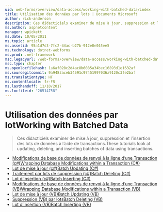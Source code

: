 ```yaml
---
uid: web-forms/overview/data-access/working-with-batched-data/index
title: Utilisation des données par lots | Documents Microsoft
author: rick-anderson
description: Ces didacticiels examiner de mise à jour, suppression et l’insertion des lots de données à l’aide de transactions.
ms.author: aspnetcontent
manager: wpickett
ms.date: 10/05/2011
ms.topic: article
ms.assetid: 95a1d7d3-7fc2-44ac-b27b-912e0e045ee5
ms.technology: dotnet-webforms
ms.prod: .net-framework
msc.legacyurl: /web-forms/overview/data-access/working-with-batched-data
msc.type: chapter
ms.openlocfilehash: 1a6af028c2d4ac8b6085a34bec16893d1e1632af
ms.sourcegitcommit: 9a9483aceb34591c97451997036a9120c3fe2baf
ms.translationtype: HT
ms.contentlocale: fr-FR
ms.lasthandoff: 11/10/2017
ms.locfileid: "26514758"
---
```

<a name="working-with-batched-data"></a><span data-ttu-id="9c16d-103">Utilisation des données par lot</span><span class="sxs-lookup"><span data-stu-id="9c16d-103">Working with Batched Data</span></span>
====================
> <span data-ttu-id="9c16d-104">Ces didacticiels examiner de mise à jour, suppression et l’insertion des lots de données à l’aide de transactions.</span><span class="sxs-lookup"><span data-stu-id="9c16d-104">These tutorials look at updating, deleting, and inserting batches of data using transactions.</span></span>


- [<span data-ttu-id="9c16d-105">Modifications de base de données de renvoi à la ligne d’une Transaction (c#)</span><span class="sxs-lookup"><span data-stu-id="9c16d-105">Wrapping Database Modifications within a Transaction (C#)</span></span>](wrapping-database-modifications-within-a-transaction-cs.md)
- [<span data-ttu-id="9c16d-106">Lot de mise à jour (c#)</span><span class="sxs-lookup"><span data-stu-id="9c16d-106">Batch Updating (C#)</span></span>](batch-updating-cs.md)
- [<span data-ttu-id="9c16d-107">Traitement par lots de suppression (c#)</span><span class="sxs-lookup"><span data-stu-id="9c16d-107">Batch Deleting (C#)</span></span>](batch-deleting-cs.md)
- [<span data-ttu-id="9c16d-108">Lot d’insertion (c#)</span><span class="sxs-lookup"><span data-stu-id="9c16d-108">Batch Inserting (C#)</span></span>](batch-inserting-cs.md)
- [<span data-ttu-id="9c16d-109">Modifications de base de données de renvoi à la ligne d’une Transaction (VB)</span><span class="sxs-lookup"><span data-stu-id="9c16d-109">Wrapping Database Modifications within a Transaction (VB)</span></span>](wrapping-database-modifications-within-a-transaction-vb.md)
- [<span data-ttu-id="9c16d-110">Lot de mise à jour (VB)</span><span class="sxs-lookup"><span data-stu-id="9c16d-110">Batch Updating (VB)</span></span>](batch-updating-vb.md)
- [<span data-ttu-id="9c16d-111">Suppression (VB) par lots</span><span class="sxs-lookup"><span data-stu-id="9c16d-111">Batch Deleting (VB)</span></span>](batch-deleting-vb.md)
- [<span data-ttu-id="9c16d-112">Lot d’insertion (VB)</span><span class="sxs-lookup"><span data-stu-id="9c16d-112">Batch Inserting (VB)</span></span>](batch-inserting-vb.md)
